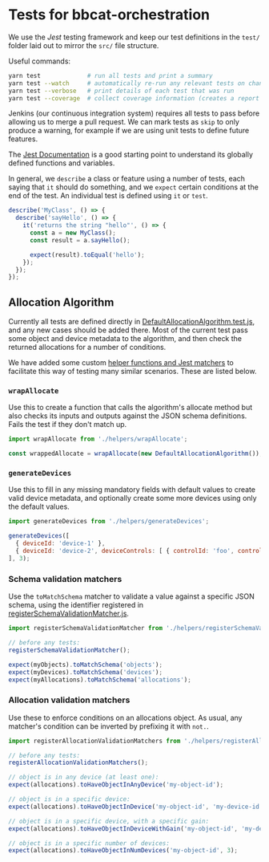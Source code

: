 # Tests for bbcat-orchestration

We use the _Jest_ testing framework and keep our test definitions in the `test/` folder laid out to mirror the `src/` file structure.

Useful commands:

```sh
yarn test             # run all tests and print a summary
yarn test --watch     # automatically re-run any relevant tests on changes to source or test code
yarn test --verbose   # print details of each test that was run
yarn test --coverage  # collect coverage information (creates a report in (repo-root)/coverage/)
```

Jenkins (our continuous integration system) requires all tests to pass before allowing us to merge a pull request. We can mark tests as `skip` to only produce a warning, for example if we are using unit tests to define future features.

The [Jest Documentation](https://jestjs.io/docs/en/using-matchers) is a good starting point to understand its globally defined functions and variables. 

In general, we `describe` a class or feature using a number of tests, each saying that `it` should do something, and we `expect` certain conditions at the end of the test. An individual test is defined using `it` or `test`.

```js
describe('MyClass', () => {
  describe('sayHello', () => {
    it('returns the string "hello"', () => {
      const a = new MyClass();
      const result = a.sayHello();

      expect(result).toEqual('hello');
    });
  });
});
```

## Allocation Algorithm

Currently all tests are defined directly in [DefaultAllocationAlgorithm.test.js](./allocation-algorithm/DefaultAllocationAlgorithm.test.js), and any new cases should be added there. Most of the current test pass some object and device metadata to the algorithm, and then check the returned allocations for a number of conditions.

We have added some custom [helper functions and Jest matchers](./allocation-algorithm/helpers) to facilitate this way of testing many similar scenarios. These are listed below.

### `wrapAllocate`

Use this to create a function that calls the algorithm's allocate method but also checks its inputs and outputs against the JSON schema definitions. Fails the test if they don't match up.

```js
import wrapAllocate from './helpers/wrapAllocate';

const wrappedAllocate = wrapAllocate(new DefaultAllocationAlgorithm());
```

### `generateDevices`

Use this to fill in any missing mandatory fields with default values to create valid device metadata, and optionally create some more devices using only the default values.

```js
import generateDevices from './helpers/generateDevices';

generateDevices([
  { deviceId: 'device-1' },
  { deviceId: 'device-2', deviceControls: [ { controlId: 'foo', controlValue: ['bar'] } ] },
], 3);
```

### Schema validation matchers

Use the `toMatchSchema` matcher to validate a value against a specific JSON schema, using the identifier registered in [registerSchemaValidationMatcher.js](./allocation-algorithm/helpers/registerSchemaValidationMatcher.js).

```js
import registerSchemaValidationMatcher from './helpers/registerSchemaValidationMatcher';

// before any tests:
registerSchemaValidationMatcher();

expect(myObjects).toMatchSchema('objects');
expect(myDevices).toMatchSchema('devices');
expect(myAllocations).toMatchSchema('allocations');
```

### Allocation validation matchers

Use these to enforce conditions on an allocations object. As usual, any matcher's condition can be inverted by prefixing it with `not.`.

```js
import registerAllocationValidationMatchers from './helpers/registerAllocationValidationMatchers';

// before any tests:
registerAllocationValidationMatchers();

// object is in any device (at least one):
expect(allocations).toHaveObjectInAnyDevice('my-object-id');

// object is in a specific device:
expect(allocations).toHaveObjectInDevice('my-object-id', 'my-device-id');

// object is in a specific device, with a specific gain:
expect(allocations).toHaveObjectInDeviceWithGain('my-object-id', 'my-device-id', 0.67);

// object is in a specific number of devices:
expect(allocations).toHaveObjectInNumDevices('my-object-id', 3);
```
